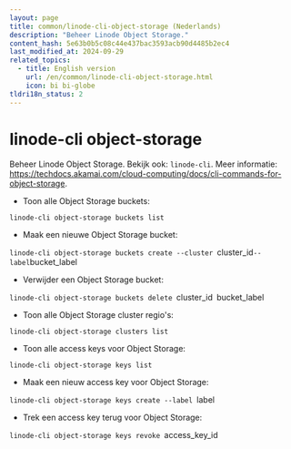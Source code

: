 ```yaml
---
layout: page
title: common/linode-cli-object-storage (Nederlands)
description: "Beheer Linode Object Storage."
content_hash: 5e63b0b5c08c44e437bac3593acb90d4485b2ec4
last_modified_at: 2024-09-29
related_topics:
  - title: English version
    url: /en/common/linode-cli-object-storage.html
    icon: bi bi-globe
tldri18n_status: 2
---
```

# linode-cli object-storage

Beheer Linode Object Storage.
Bekijk ook: `linode-cli`.
Meer informatie: <https://techdocs.akamai.com/cloud-computing/docs/cli-commands-for-object-storage>.

- Toon alle Object Storage buckets:

`linode-cli object-storage buckets list`

- Maak een nieuwe Object Storage bucket:

`linode-cli object-storage buckets create --cluster `<span class="tldr-var badge badge-pill bg-dark-lm bg-white-dm text-white-lm text-dark-dm font-weight-bold">cluster_id</span>` --label `<span class="tldr-var badge badge-pill bg-dark-lm bg-white-dm text-white-lm text-dark-dm font-weight-bold">bucket_label</span>

- Verwijder een Object Storage bucket:

`linode-cli object-storage buckets delete `<span class="tldr-var badge badge-pill bg-dark-lm bg-white-dm text-white-lm text-dark-dm font-weight-bold">cluster_id</span>` `<span class="tldr-var badge badge-pill bg-dark-lm bg-white-dm text-white-lm text-dark-dm font-weight-bold">bucket_label</span>

- Toon alle Object Storage cluster regio's:

`linode-cli object-storage clusters list`

- Toon alle access keys voor Object Storage:

`linode-cli object-storage keys list`

- Maak een nieuw access key voor Object Storage:

`linode-cli object-storage keys create --label `<span class="tldr-var badge badge-pill bg-dark-lm bg-white-dm text-white-lm text-dark-dm font-weight-bold">label</span>

- Trek een access key terug voor Object Storage:

`linode-cli object-storage keys revoke `<span class="tldr-var badge badge-pill bg-dark-lm bg-white-dm text-white-lm text-dark-dm font-weight-bold">access_key_id</span>
